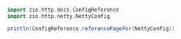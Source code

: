 ```scala mdoc:passthrough
import zio.http.docs.ConfigReference
import zio.http.netty.NettyConfig

println(ConfigReference.referencePageFor(NettyConfig))
```